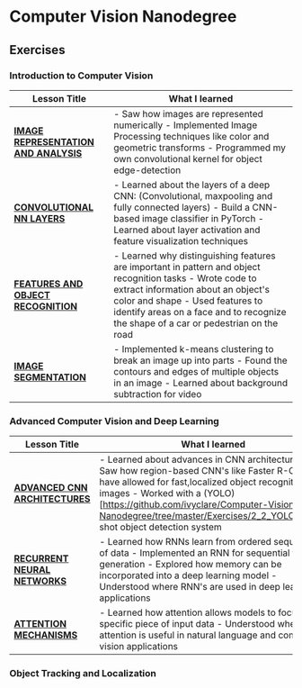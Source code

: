 # Computer Vision Nanodegree

## Exercises

### Introduction to Computer Vision

| **Lesson Title**                                                                                                                                             | **What I learned**                                                                                                                                                                                                                                                          |
|--------------------------------------------------------------------------------------------------------------------------------------------------------------|-----------------------------------------------------------------------------------------------------------------------------------------------------------------------------------------------------------------------------------------------------------------------------|
| **[IMAGE REPRESENTATION AND ANALYSIS](https://github.com/ivyclare/Computer-Vision-Nanodegree/tree/master/Exercises/1_1_Image_Representation)**               | - Saw how images are represented numerically - Implemented Image Processing techniques like color and geometric transforms - Programmed my own convolutional kernel for object edge-detection                                                                               |
| **[CONVOLUTIONAL NN  LAYERS](https://github.com/ivyclare/Computer-Vision-Nanodegree/tree/master/Exercises/1_2_Convolutional_Filters_Edge_Detection)**        | - Learned about the layers of a deep CNN: (Convolutional, maxpooling and fully connected layers) - Build a CNN-based image classifier in PyTorch - Learned about layer activation and feature visualization techniques                                                      |
| **[FEATURES AND OBJECT RECOGNITION](https://github.com/ivyclare/Computer-Vision-Nanodegree/tree/master/Exercises/1_3_Types_of_Features_Image_Segmentation)** | - Learned why distinguishing features are important in pattern and object recognition tasks - Wrote code to extract information about an object's color and shape - Used features to identify areas on a face and to recognize the shape of a car or pedestrian on the road |
| **[IMAGE SEGMENTATION](https://github.com/ivyclare/Computer-Vision-Nanodegree/tree/master/Exercises/1_4_Feature_Vectors)**                                   | - Implemented k-means clustering to break an image up into parts - Found the contours and edges of multiple objects in an image - Learned about background subtraction for video                                                                                            |

### Advanced Computer Vision and Deep Learning

| **Lesson Title**                                                                                                               | **What I learned**                                                                                                                                                                                                                                                                                           |
|--------------------------------------------------------------------------------------------------------------------------------|--------------------------------------------------------------------------------------------------------------------------------------------------------------------------------------------------------------------------------------------------------------------------------------------------------------|
| **[ADVANCED CNN  ARCHITECTURES](https://github.com/ivyclare/Computer-Vision-Nanodegree/tree/master/Exercises/1_5_CNN_Layers)** | - Learned about advances in CNN architectures - Saw how region-based CNN's like Faster R-CNN, have allowed for fast,localized object recognition in images - Worked with a (YOLO)[https://github.com/ivyclare/Computer-Vision-Nanodegree/tree/master/Exercises/2_2_YOLO]/single shot object detection system |
| **[RECURRENT NEURAL NETWORKS](https://github.com/ivyclare/Computer-Vision-Nanodegree/tree/master/Exercises/2_4_LSTMs)**        | - Learned how RNNs learn from ordered sequences of data - Implemented an RNN for sequential text generation - Explored how memory can be incorporated into a deep learning model - Understood where RNN's are used in deep learning applications                                                             |
| **[ATTENTION MECHANISMS](https://github.com/ivyclare/Computer-Vision-Nanodegree/tree/master/Exercises/2_6_Attention  )**       | - Learned how attention allows models to focus on a specific piece of input data - Understood where attention is useful in natural language and computer vision applications                                                                                                                                 |

### Object Tracking and Localization
